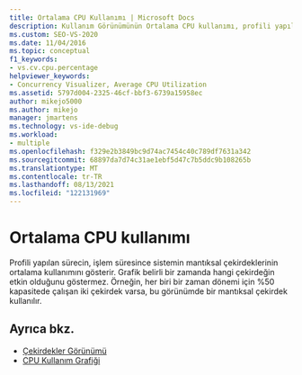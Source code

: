```yaml
---
title: Ortalama CPU Kullanımı | Microsoft Docs
description: Kullanım Görünümünün Ortalama CPU kullanımı, profili yapılan sürecin işlem süresince sistemin mantıksal çekirdeklerinin ortalama kullanımıdır.
ms.custom: SEO-VS-2020
ms.date: 11/04/2016
ms.topic: conceptual
f1_keywords:
- vs.cv.cpu.percentage
helpviewer_keywords:
- Concurrency Visualizer, Average CPU Utilization
ms.assetid: 5797d004-2325-46cf-bbf3-6739a15958ec
author: mikejo5000
ms.author: mikejo
manager: jmartens
ms.technology: vs-ide-debug
ms.workload:
- multiple
ms.openlocfilehash: f329e2b3849bc9d74ac7454c40c789df7631a342
ms.sourcegitcommit: 68897da7d74c31ae1ebf5d47c7b5ddc9b108265b
ms.translationtype: MT
ms.contentlocale: tr-TR
ms.lasthandoff: 08/13/2021
ms.locfileid: "122131969"
---
```

# <a name="average-cpu-utilization"></a>Ortalama CPU kullanımı
Profili yapılan sürecin, işlem süresince sistemin mantıksal çekirdeklerinin ortalama kullanımını gösterir. Grafik belirli bir zamanda hangi çekirdeğin etkin olduğunu göstermez. Örneğin, her biri bir zaman dönemi için %50 kapasitede çalışan iki çekirdek varsa, bu görünümde bir mantıksal çekirdek kullanılır.

## <a name="see-also"></a>Ayrıca bkz.
- [Çekirdekler Görünümü](../profiling/cores-view.md)
- [CPU Kullanım Grafiği](../profiling/cpu-utilization-graph.md)